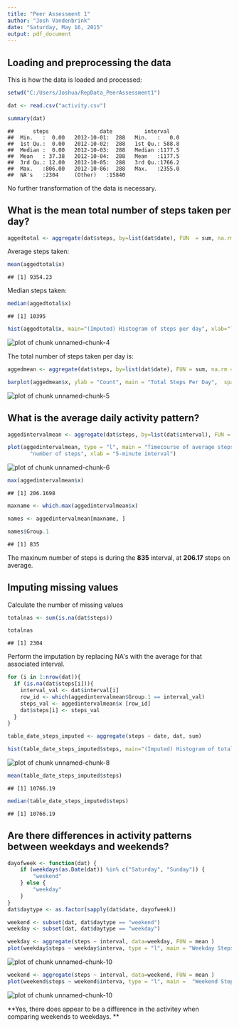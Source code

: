 ```yaml
---
title: "Peer Assessment 1"
author: "Josh Vandenbrink"
date: "Saturday, May 16, 2015"
output: pdf_document
---
```


## **Loading and preprocessing the data**
This is how the data is loaded and processed:


```r
setwd("C:/Users/Joshua/RepData_PeerAssessment1")

dat <- read.csv("activity.csv")

summary(dat)
```

```
##      steps                date          interval     
##  Min.   :  0.00   2012-10-01:  288   Min.   :   0.0  
##  1st Qu.:  0.00   2012-10-02:  288   1st Qu.: 588.8  
##  Median :  0.00   2012-10-03:  288   Median :1177.5  
##  Mean   : 37.38   2012-10-04:  288   Mean   :1177.5  
##  3rd Qu.: 12.00   2012-10-05:  288   3rd Qu.:1766.2  
##  Max.   :806.00   2012-10-06:  288   Max.   :2355.0  
##  NA's   :2304     (Other)   :15840
```
No further transformation of the data is necessary. 

## **What is the mean total number of steps taken per day?** 



```r
aggedtotal <- aggregate(dat$steps, by=list(dat$date), FUN  = sum, na.rm = TRUE)
```

Average steps taken:

```r
mean(aggedtotal$x)
```

```
## [1] 9354.23
```

Median steps taken:

```r
median(aggedtotal$x)
```

```
## [1] 10395
```

```r
hist(aggedtotal$x, main="(Imputed) Histogram of steps per day", xlab="Total steps in a day")
```

![plot of chunk unnamed-chunk-4](figure/unnamed-chunk-4-1.png) 


The total number of steps taken per day is:


```r
aggedmean <- aggregate(dat$steps, by=list(dat$date), FUN = sum, na.rm = TRUE)

barplot(aggedmean$x, ylab = "Count", main = "Total Steps Per Day",  space=1)
```

![plot of chunk unnamed-chunk-5](figure/unnamed-chunk-5-1.png) 


## **What is the average daily activity pattern?**


```r
aggedintervalmean <- aggregate(dat$steps, by=list(dat$interval), FUN = mean, na.rm = TRUE)

plot(aggedintervalmean, type = "l", main = "Timecourse of average steps taken across all days", ylab = 
       "number of steps", xlab = "5-minute interval")
```

![plot of chunk unnamed-chunk-6](figure/unnamed-chunk-6-1.png) 

```r
max(aggedintervalmean$x)
```

```
## [1] 206.1698
```

```r
maxname <- which.max(aggedintervalmean$x)

names <- aggedintervalmean[maxname, ]

names$Group.1
```

```
## [1] 835
```

The maxinum number of steps is during the **835** interval, at **206.17** steps on average. 

## **Imputing missing values**

Calculate the number of missing values

```r
totalnas <- sum(is.na(dat$steps))

totalnas
```

```
## [1] 2304
```


Perform the imputation by replacing NA's with the average for that associated interval. 


```r
for (i in 1:nrow(dat)){
  if (is.na(dat$steps[i])){
    interval_val <- dat$interval[i]
    row_id <- which(aggedintervalmean$Group.1 == interval_val)
    steps_val <- aggedintervalmean$x [row_id]
    dat$steps[i] <- steps_val
  }
}

table_date_steps_imputed <- aggregate(steps ~ date, dat, sum)

hist(table_date_steps_imputed$steps, main="(Imputed) Histogram of total steps per day", xlab="Total steps in a day")
```

![plot of chunk unnamed-chunk-8](figure/unnamed-chunk-8-1.png) 

```r
mean(table_date_steps_imputed$steps)
```

```
## [1] 10766.19
```

```r
median(table_date_steps_imputed$steps)
```

```
## [1] 10766.19
```

## **Are there differences in activity patterns between weekdays and weekends?**




```r
dayofweek <- function(dat) {
    if (weekdays(as.Date(dat)) %in% c("Saturday", "Sunday")) {
        "weekend"
    } else {
        "weekday"
    }
}
dat$daytype <- as.factor(sapply(dat$date, dayofweek))
```



```r
weekend <- subset(dat, dat$daytype == "weekend")
weekday <- subset(dat, dat$daytype == "weekday")

weekday <- aggregate(steps ~ interval, data=weekday, FUN = mean )
plot(weekday$steps ~ weekday$interva, type = "l", main = "Weekday Steps Per Time Interval", xlab = "5 Minute Interval", ylab = "Steps Taken")
```

![plot of chunk unnamed-chunk-10](figure/unnamed-chunk-10-1.png) 

```r
weekend <- aggregate(steps ~ interval, data=weekend, FUN = mean )
plot(weekend$steps ~ weekend$interva, type = "l", main =  "Weekend Steps Per Time Interval", xlab = "5 Minute Interval", ylab = "Steps Taken")
```

![plot of chunk unnamed-chunk-10](figure/unnamed-chunk-10-2.png) 

**Yes, there does appear to be a difference in the activitey when comparing weekends to weekdays. **

